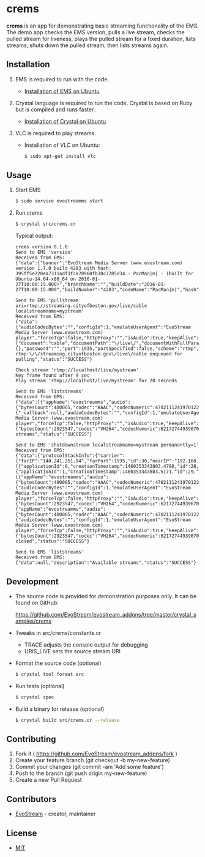 # crems

**crems** is an app for demonstrating basic streaming functionality of the EMS. The demo app checks the EMS version, pulls a live stream, checks the pulled stream for liveness, plays the pulled stream for a fixed duration, lists streams, shuts down the pulled stream, then lists streams again.

## Installation

1. EMS is required to run with the code.
   - [Installation of EMS on Ubuntu](http://docs.evostream.com/ems_quick_start_guide/quick_start_guide_for_linux#baptyum-installation)

2. Crystal language is required to run the code.
   Crystal is based on Ruby but is compiled and runs faster.
   - [Installation of Crystal on Ubuntu](http://crystal-lang.org/docs/installation/on_debian_and_ubuntu.html)

3. VLC is required to play streams.
   - Installation of VLC on Ubuntu:

     ```bash
     $ sudo apt-get install vlc
     ```

## Usage

1. Start EMS

   ```bash
   $ sudo service evostreamms start
   ```

2. Run crems

   ```bash
   $ crystal src/crems.cr
   ```

   Typical output:

   ```
   crems version 0.1.0
   Send to EMS 'version'
   Received from EMS:
   {"data":{"banner":"EvoStream Media Server (www.evostream.com) version 1.7.0 build 4283 with hash: 395ff5e220ea7311adf3fca70960fb30c7785d34 - PacMan|m| - (built for Ubuntu-14.04-x86_64 on 2016-01-27T10:00:15.000)","branchName":"","buildDate":"2016-01-27T10:00:15.000","buildNumber":"4283","codeName":"PacMan|m|","hash":"395ff5e220ea7311adf3fca70960fb30c7785d34","releaseNumber":"1.7.0"},"description":"Version","status":"SUCCESS"}

   Send to EMS 'pullstream uri=rtmp://streaming.cityofboston.gov/live/cable localstreamname=mystream'
   Received from EMS:
   {"data":{"audioCodecBytes":"","configId":1,"emulateUserAgent":"EvoStream Media Server (www.evostream.com) player","forceTcp":false,"httpProxy":"","isAudio":true,"keepAlive":true,"localStreamName":"mystream","operationType":1,"pageUrl":"","ppsBytes":"","rangeEnd":-1,"rangeStart":-2,"rtcpDetectionInterval":10,"sendRenewStream":false,"spsBytes":"","ssmIp":"","swfUrl":"","tcUrl":"","tos":256,"ttl":256,"uri":{"document":"cable","documentPath":"\/live\/","documentWithFullParameters":"cable","fullDocumentPath":"\/live\/cable","fullDocumentPathWithParameters":"\/live\/cable","fullParameters":"","fullUri":"rtmp:\/\/streaming.cityofboston.gov\/live\/cable","fullUriWithAuth":"rtmp:\/\/streaming.cityofboston.gov\/live\/cable","host":"streaming.cityofboston.gov","ip":"140.241.251.94","originalUri":"rtmp:\/\/streaming.cityofboston.gov\/live\/cable","parameters":{},"password":"","port":1935,"portSpecified":false,"scheme":"rtmp","userName":""}},"description":"Stream rtmp:\/\/streaming.cityofboston.gov\/live\/cable enqueued for pulling","status":"SUCCESS"}

   Check stream 'rtmp://localhost/live/mystream'
   Key frame found after 9 sec
   Play stream 'rtmp://localhost/live/mystream' for 20 seconds

   Send to EMS 'liststreams'
   Received from EMS:
   {"data":[{"appName":"evostreamms","audio":{"bytesCount":400005,"codec":"AAAC","codecNumeric":4702111241970122752,"droppedBytesCount":0,"droppedPacketsCount":0,"packetsCount":1167},"bandwidth":0,"connectionType":1,"creationTimestamp":1460353344514.9880,"edgePid":0,"farIp":"140.241.251.94","farPort":1935,"ip":"192.168.2.121","name":"mystream","nearIp":"192.168.2.121","nearPort":34012,"outStreamsUniqueIds":null,"pageUrl":"","port":34012,"processId":3868,"processType":"origin","pullSettings":{"_callback":null,"audioCodecBytes":"","configId":1,"emulateUserAgent":"EvoStream Media Server (www.evostream.com) player","forceTcp":false,"httpProxy":"","isAudio":true,"keepAlive":true,"localStreamName":"mystream","operationType":1,"pageUrl":"","ppsBytes":"","rangeEnd":-1,"rangeStart":-2,"rtcpDetectionInterval":10,"sendRenewStream":false,"spsBytes":"","ssmIp":"","swfUrl":"","tcUrl":"","tos":256,"ttl":256,"uri":"rtmp:\/\/streaming.cityofboston.gov\/live\/cable"},"queryTimestamp":1460353371669.9031,"serverAgent":"FMS\/3,5,7,7009","swfUrl":"rtmp:\/\/streaming.cityofboston.gov\/live\/cable","tcUrl":"rtmp:\/\/streaming.cityofboston.gov\/live\/cable","type":"INR","typeNumeric":5282249572905648128,"uniqueId":2,"upTime":27154.9150,"video":{"bytesCount":2923547,"codec":"VH264","codecNumeric":6217274493967007744,"droppedBytesCount":0,"droppedPacketsCount":0,"height":480,"level":30,"packetsCount":1325,"profile":77,"width":720}}],"description":"Available streams","status":"SUCCESS"}

   Send to EMS 'shutdownstream localstreamname=mystream permanently=1'
   Received from EMS:
   {"data":{"protocolStackInfo":{"carrier":{"farIP":"140.241.251.94","farPort":1935,"id":30,"nearIP":"192.168.2.121","nearPort":34012,"rx":3346644,"tx":3589,"type":"IOHT_TCP_CARRIER"},"stack":[{"applicationId":0,"creationTimestamp":1460353343803.4780,"id":28,"isEnqueueForDelete":false,"queryTimestamp":1460353371690.6350,"type":"TCP"},{"applicationId":1,"creationTimestamp":1460353343803.5171,"id":29,"isEnqueueForDelete":false,"queryTimestamp":1460353371690.6499,"rxInvokes":62,"serverAgent":"FMS\/3,5,7,7009","streams":[{"appName":"evostreamms","audio":{"bytesCount":400005,"codec":"AAAC","codecNumeric":4702111241970122752,"droppedBytesCount":0,"droppedPacketsCount":0,"packetsCount":1167},"bandwidth":0,"connectionType":1,"creationTimestamp":1460353344514.9880,"farIp":"140.241.251.94","farPort":1935,"ip":"192.168.2.121","name":"mystream","nearIp":"192.168.2.121","nearPort":34012,"outStreamsUniqueIds":null,"pageUrl":"","port":34012,"processId":3868,"processType":"origin","pullSettings":{"audioCodecBytes":"","configId":1,"emulateUserAgent":"EvoStream Media Server (www.evostream.com) player","forceTcp":false,"httpProxy":"","isAudio":true,"keepAlive":true,"localStreamName":"mystream","operationType":1,"pageUrl":"","ppsBytes":"","rangeEnd":-1,"rangeStart":-2,"rtcpDetectionInterval":10,"sendRenewStream":false,"spsBytes":"","ssmIp":"","swfUrl":"","tcUrl":"","tos":256,"ttl":256,"uri":"rtmp:\/\/streaming.cityofboston.gov\/live\/cable"},"queryTimestamp":1460353371690.7180,"serverAgent":"FMS\/3,5,7,7009","swfUrl":"rtmp:\/\/streaming.cityofboston.gov\/live\/cable","tcUrl":"rtmp:\/\/streaming.cityofboston.gov\/live\/cable","type":"INR","typeNumeric":5282249572905648128,"uniqueId":2,"upTime":27175.7300,"video":{"bytesCount":2923547,"codec":"VH264","codecNumeric":6217274493967007744,"droppedBytesCount":0,"droppedPacketsCount":0,"height":480,"level":30,"packetsCount":1325,"profile":77,"width":720}}],"txInvokes":6,"type":"OR"}]},"streamInfo":{"appName":"evostreamms","audio":{"bytesCount":400005,"codec":"AAAC","codecNumeric":4702111241970122752,"droppedBytesCount":0,"droppedPacketsCount":0,"packetsCount":1167},"bandwidth":0,"connectionType":1,"creationTimestamp":1460353344514.9880,"farIp":"140.241.251.94","farPort":1935,"ip":"192.168.2.121","name":"mystream","nearIp":"192.168.2.121","nearPort":34012,"outStreamsUniqueIds":null,"pageUrl":"","port":34012,"processId":3868,"processType":"origin","pullSettings":{"audioCodecBytes":"","configId":1,"emulateUserAgent":"EvoStream Media Server (www.evostream.com) player","forceTcp":false,"httpProxy":"","isAudio":true,"keepAlive":true,"localStreamName":"mystream","operationType":1,"pageUrl":"","ppsBytes":"","rangeEnd":-1,"rangeStart":-2,"rtcpDetectionInterval":10,"sendRenewStream":false,"spsBytes":"","ssmIp":"","swfUrl":"","tcUrl":"","tos":256,"ttl":256,"uri":"rtmp:\/\/streaming.cityofboston.gov\/live\/cable"},"queryTimestamp":1460353371690.9749,"serverAgent":"FMS\/3,5,7,7009","swfUrl":"rtmp:\/\/streaming.cityofboston.gov\/live\/cable","tcUrl":"rtmp:\/\/streaming.cityofboston.gov\/live\/cable","type":"INR","typeNumeric":5282249572905648128,"uniqueId":2,"upTime":27175.9868,"video":{"bytesCount":2923547,"codec":"VH264","codecNumeric":6217274493967007744,"droppedBytesCount":0,"droppedPacketsCount":0,"height":480,"level":30,"packetsCount":1325,"profile":77,"width":720}}},"description":"Stream closed","status":"SUCCESS"}

   Send to EMS 'liststreams'
   Received from EMS:
   {"data":null,"description":"Available streams","status":"SUCCESS"}
   ```

## Development

- The source code is provided for demonstration purposes only. It can be found on GitHub:

  https://github.com/EvoStream/evostream_addons/tree/master/crystal_samples/crems

- Tweaks in src/crems/constants.cr

  - TRACE adjusts the console output for debugging
  - URIS_LIVE sets the source stream URI

- Format the source code (optional)

  ```bash
  $ crystal tool format src
  ```

- Run tests (optional)

  ```bash
  $ crystal spec
  ```

- Build a binary for release (optional)
  ```bash
  $ crystal build src/crems.cr --release
  ```

## Contributing

1. Fork it ( https://github.com/EvoStream/evostream_addons/fork )
2. Create your feature branch (git checkout -b my-new-feature)
3. Commit your changes (git commit -am 'Add some feature')
4. Push to the branch (git push origin my-new-feature)
5. Create a new Pull Request

## Contributors

- [EvoStream](https://github.com/EvoStream)  - creator, maintainer

## License

- [MIT](LICENSE.md)

